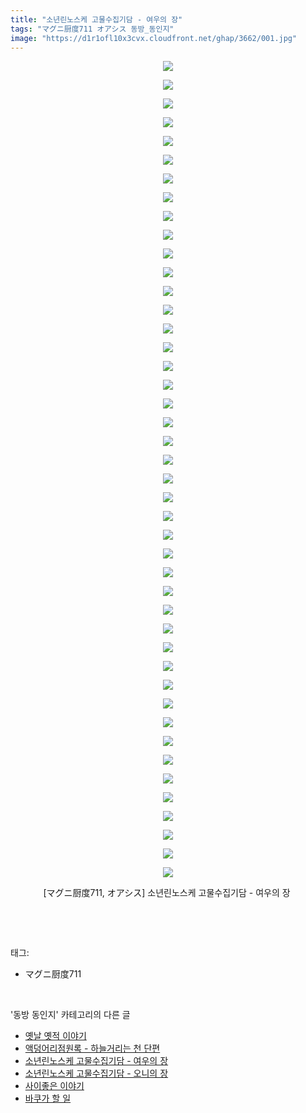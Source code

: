 ```yaml
---
title: "소년린노스케 고물수집기담 - 여우의 장"
tags: "マグニ厨度711 オアシス 동방_동인지"
image: "https://d1r1ofl10x3cvx.cloudfront.net/ghap/3662/001.jpg"
---
```

<div class="article">
<p style="text-align: center; clear: none; float: none;"><img src="{{ site.imgserver7 }}/ghap/3662/001.jpg"/></p>
<p style="text-align: center; clear: none; float: none;"><img src="{{ site.imgserver7 }}/ghap/3662/002.jpg"/></p>
<p style="text-align: center; clear: none; float: none;"><img src="{{ site.imgserver7 }}/ghap/3662/003.jpg"/></p>
<p style="text-align: center; clear: none; float: none;"><img src="{{ site.imgserver7 }}/ghap/3662/004.jpg"/></p>
<p style="text-align: center; clear: none; float: none;"><img src="{{ site.imgserver7 }}/ghap/3662/005.jpg"/></p>
<p style="text-align: center; clear: none; float: none;"><img src="{{ site.imgserver7 }}/ghap/3662/006.jpg"/></p>
<p style="text-align: center; clear: none; float: none;"><img src="{{ site.imgserver7 }}/ghap/3662/007.jpg"/></p>
<p style="text-align: center; clear: none; float: none;"><img src="{{ site.imgserver7 }}/ghap/3662/008.jpg"/></p>
<p style="text-align: center; clear: none; float: none;"><img src="{{ site.imgserver7 }}/ghap/3662/009.jpg"/></p>
<p style="text-align: center; clear: none; float: none;"><img src="{{ site.imgserver7 }}/ghap/3662/010.jpg"/></p>
<p style="text-align: center; clear: none; float: none;"><img src="{{ site.imgserver7 }}/ghap/3662/011.jpg"/></p>
<p style="text-align: center; clear: none; float: none;"><img src="{{ site.imgserver7 }}/ghap/3662/012.jpg"/></p>
<p style="text-align: center; clear: none; float: none;"><img src="{{ site.imgserver7 }}/ghap/3662/013.jpg"/></p>
<p style="text-align: center; clear: none; float: none;"><img src="{{ site.imgserver7 }}/ghap/3662/014.jpg"/></p>
<p style="text-align: center; clear: none; float: none;"><img src="{{ site.imgserver7 }}/ghap/3662/015.jpg"/></p>
<p style="text-align: center; clear: none; float: none;"><img src="{{ site.imgserver7 }}/ghap/3662/016.jpg"/></p>
<p style="text-align: center; clear: none; float: none;"><img src="{{ site.imgserver7 }}/ghap/3662/017.jpg"/></p>
<p style="text-align: center; clear: none; float: none;"><img src="{{ site.imgserver7 }}/ghap/3662/018.jpg"/></p>
<p style="text-align: center; clear: none; float: none;"><img src="{{ site.imgserver7 }}/ghap/3662/019.jpg"/></p>
<p style="text-align: center; clear: none; float: none;"><img src="{{ site.imgserver7 }}/ghap/3662/020.jpg"/></p>
<p style="text-align: center; clear: none; float: none;"><img src="{{ site.imgserver7 }}/ghap/3662/021.jpg"/></p>
<p style="text-align: center; clear: none; float: none;"><img src="{{ site.imgserver7 }}/ghap/3662/022.jpg"/></p>
<p style="text-align: center; clear: none; float: none;"><img src="{{ site.imgserver7 }}/ghap/3662/023.jpg"/></p>
<p style="text-align: center; clear: none; float: none;"><img src="{{ site.imgserver7 }}/ghap/3662/024.jpg"/></p>
<p style="text-align: center; clear: none; float: none;"><img src="{{ site.imgserver7 }}/ghap/3662/025.jpg"/></p>
<p style="text-align: center; clear: none; float: none;"><img src="{{ site.imgserver7 }}/ghap/3662/026.jpg"/></p>
<p style="text-align: center; clear: none; float: none;"><img src="{{ site.imgserver7 }}/ghap/3662/027.jpg"/></p>
<p style="text-align: center; clear: none; float: none;"><img src="{{ site.imgserver7 }}/ghap/3662/028.jpg"/></p>
<p style="text-align: center; clear: none; float: none;"><img src="{{ site.imgserver7 }}/ghap/3662/029.jpg"/></p>
<p style="text-align: center; clear: none; float: none;"><img src="{{ site.imgserver7 }}/ghap/3662/030.jpg"/></p>
<p style="text-align: center; clear: none; float: none;"><img src="{{ site.imgserver7 }}/ghap/3662/031.jpg"/></p>
<p style="text-align: center; clear: none; float: none;"><img src="{{ site.imgserver7 }}/ghap/3662/032.jpg"/></p>
<p style="text-align: center; clear: none; float: none;"><img src="{{ site.imgserver7 }}/ghap/3662/033.jpg"/></p>
<p style="text-align: center; clear: none; float: none;"><img src="{{ site.imgserver7 }}/ghap/3662/034.jpg"/></p>
<p style="text-align: center; clear: none; float: none;"><img src="{{ site.imgserver7 }}/ghap/3662/035.jpg"/></p>
<p style="text-align: center; clear: none; float: none;"><img src="{{ site.imgserver7 }}/ghap/3662/036.jpg"/></p>
<p style="text-align: center; clear: none; float: none;"><img src="{{ site.imgserver7 }}/ghap/3662/037.jpg"/></p>
<p style="text-align: center; clear: none; float: none;"><img src="{{ site.imgserver7 }}/ghap/3662/038.jpg"/></p>
<p style="text-align: center; clear: none; float: none;"><img src="{{ site.imgserver7 }}/ghap/3662/039.jpg"/></p>
<p style="text-align: center; clear: none; float: none;"><img src="{{ site.imgserver7 }}/ghap/3662/040.jpg"/></p>
<p style="text-align: center; clear: none; float: none;"><img src="{{ site.imgserver7 }}/ghap/3662/041.jpg"/></p>
<p style="text-align: center; clear: none; float: none;"><img src="{{ site.imgserver7 }}/ghap/3662/042.jpg"/></p>
<p style="text-align: center; clear: none; float: none;"><img src="{{ site.imgserver7 }}/ghap/3662/043.jpg"/></p>
<p style="text-align: center; clear: none; float: none;"><img src="{{ site.imgserver7 }}/ghap/3662/044.jpg"/></p>
<p style="text-align: center; clear: none; float: none;">[マグニ厨度711, オアシス] 소년린노스케 고물수집기담 - 여우의 장 </p>
<p><br/></p>
</div><br/>
<div class="tagTrail">
<p>태그: </p>
<ul>
<li>マグニ厨度711</li>
</ul>
</div><br/>
<div class="another">
<p>'동방 동인지' 카테고리의 다른 글</p>
<ul>
<li><a href="/ghap_3664">옛날 옛적 이야기</a></li>
<li><a href="/ghap_3663">액덩어리점원록 - 하늘거리는 천 단편</a></li>
<li><a href="/ghap_3662">소년린노스케 고물수집기담 - 여우의 장</a></li>
<li><a href="/ghap_3661">소년린노스케 고물수집기담 - 오니의 장</a></li>
<li><a href="/ghap_3655">사이좋은 이야기</a></li>
<li><a href="/ghap_3654">바쿠가 할 일</a></li>
</ul>
</div><br/>
<div class="cb_module cb_fluid">
<div class="cb_wrt cb_profile">
</div><!-- commentList close -->
</div><br/>

